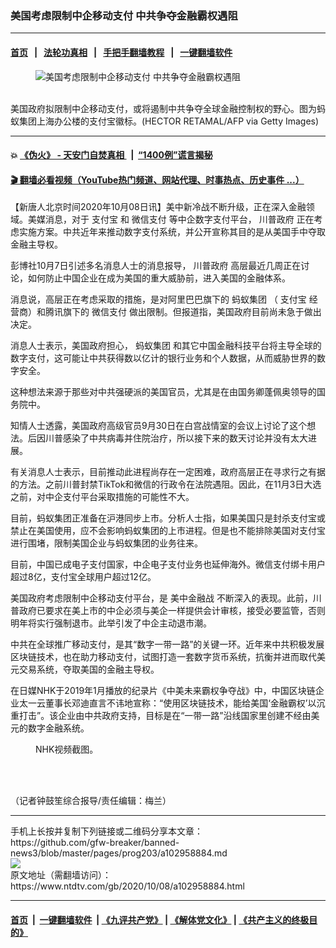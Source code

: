 ### 美国考虑限制中企移动支付 中共争夺金融霸权遇阻
------------------------

#### [首页](https://github.com/gfw-breaker/banned-news3/blob/master/README.md) &nbsp;&nbsp;|&nbsp;&nbsp; [法轮功真相](https://github.com/begood0513/basic/blob/master/README.md)  &nbsp;&nbsp;|&nbsp;&nbsp; [手把手翻墙教程](https://github.com/gfw-breaker/guides/wiki)  &nbsp;&nbsp;|&nbsp;&nbsp; [一键翻墙软件](https://github.com/gfw-breaker/nogfw/blob/master/README.md)  



<div><div class="featured_image">
 <figure>
  <img alt="美国考虑限制中企移动支付 中共争夺金融霸权遇阻" src="https://i.ntdtv.com/assets/uploads/2020/10/GettyImages-1228238163-800x450.jpg"/>
 </figure><br/>
 <span class="caption">
  美国政府拟限制中企移动支付，或将遏制中共争夺全球金融控制权的野心。图为蚂蚁集团上海办公楼的支付宝徽标。(HECTOR RETAMAL/AFP via Getty Images)
 </span>
</div>
</div><hr/>

#### 💥 [《伪火》 - 天安门自焚真相 ](http://158.247.195.190:10000/videos/blog/weihuo.html)&nbsp; |&nbsp; [“1400例”谎言揭秘  ](http://158.247.195.190:10000/videos/blog/jiexi1400.html)

#### [ 🎬  翻墙必看视频（YouTube热门频道、网站代理、时事热点、历史事件 ...）](https://github.com/gfw-breaker/links/blob/master/banned.md)

<div><div class="post_content" itemprop="articleBody">
 <p>
  【新唐人北京时间2020年10月08日讯】美中新冷战不断升级，正在深入金融领域。美媒消息，对于
  <ok href="https://www.ntdtv.com/gb/支付宝.htm">
   支付宝
  </ok>
  和
  <ok href="https://www.ntdtv.com/gb/微信支付.htm">
   微信支付
  </ok>
  等中企数字支付平台，
  <ok href="https://www.ntdtv.com/gb/川普政府.htm">
   川普政府
  </ok>
  正在考虑实施方案。中共近年来推动数字支付系统，并公开宣称其目的是从美国手中夺取金融主导权。
 </p>
 <p>
  彭博社10月7日引述多名消息人士的消息报导，
  <ok href="https://www.ntdtv.com/gb/川普政府.htm">
   川普政府
  </ok>
  高层最近几周正在讨论，如何防止中国企业在成为美国的重大威胁前，进入美国的金融体系。
 </p>
 <p>
  消息说，高层正在考虑采取的措施，是对阿里巴巴旗下的
  <ok href="https://www.ntdtv.com/gb/蚂蚁集团.htm">
   蚂蚁集团
  </ok>
  （
  <ok href="https://www.ntdtv.com/gb/支付宝.htm">
   支付宝
  </ok>
  经营商）和腾讯旗下的
  <ok href="https://www.ntdtv.com/gb/微信支付.htm">
   微信支付
  </ok>
  做出限制。但报道指，美国政府目前尚未急于做出决定。
 </p>
 <p>
  消息人士表示，美国政府担心，
  <ok href="https://www.ntdtv.com/gb/蚂蚁集团.htm">
   蚂蚁集团
  </ok>
  和其它中国金融科技平台将主导全球的数字支付，这可能让中共获得数以亿计的银行业务和个人数据，从而威胁世界的数字安全。
 </p>
 <p>
  这种想法来源于那些对中共强硬派的美国官员，尤其是在由国务卿蓬佩奥领导的国务院中。
 </p>
 <p>
  知情人士透露，美国政府高级官员9月30日在白宫战情室的会议上讨论了这个想法。后因川普感染了中共病毒并住院治疗，所以接下来的数天讨论并没有太大进展。
 </p>
 <p>
  有关消息人士表示，目前推动此进程尚存在一定困难，政府高层正在寻求行之有据的方法。之前川普封禁TikTok和微信的行政令在法院遇阻。因此，在11月3日大选之前，对中企支付平台采取措施的可能性不大。
 </p>
 <p>
  目前，蚂蚁集团正准备在沪港同步上市。分析人士指，如果美国只是封杀支付宝或禁止在美国使用，应不会影响蚂蚁集团的上市进程。但是也不能排除美国对支付宝进行围堵，限制美国企业与蚂蚁集团的业务往来。
 </p>
 <p>
  目前，中国已成电子支付国家，中企电子支付业务也延伸海外。微信支付绑卡用户超过8亿，支付宝全球用户超过12亿。
 </p>
 <p>
  美国政府考虑限制中企移动支付平台，是
  <ok href="https://www.ntdtv.com/gb/美中金融战.htm">
   美中金融战
  </ok>
  不断深入的表现。此前，川普政府已要求在美上市的中企必须与美企一样提供会计审核，接受必要监管，否则明年将实行强制退市。此举引发了中企主动退市潮。
 </p>
 <p>
  中共在全球推广移动支付，是其“数字一带一路”的关键一环。近年来中共积极发展区块链技术，也在助力移动支付，试图打造一套数字货币系统，抗衡并进而取代美元交易系统，夺取美国的金融主导权。
 </p>
 <p>
  在日媒NHK于2019年1月播放的纪录片《中美未来霸权争夺战》中，中国区块链企业太一云董事长邓迪直言不讳地宣称：“使用区块链技术，能给美国‘金融霸权’以沉重打击”。该企业由中共政府支持，目标是在“一带一路”沿线国家里创建不经由美元的数字金融系统。
 </p>
 <figure class="wp-caption aligncenter" id="attachment_102958900" style="width: 600px">
  <ok href="https://i.ntdtv.com/assets/uploads/2020/10/6273-600x363.jpg">
   <img alt="" class="wp-image-102958900 size-medium" src="https://i.ntdtv.com/assets/uploads/2020/10/6273-600x363-600x363.jpg"/>
  </ok>
  <br/><figcaption class="wp-caption-text">
   NHK视频截图。
  </figcaption><br/>
 </figure><br/>
 <p>
  （记者钟鼓笙综合报导/责任编辑：梅兰）
 </p>
 <div class="single_ad">
 </div>
</div>
</div>
<hr/>
手机上长按并复制下列链接或二维码分享本文章：<br/>
https://github.com/gfw-breaker/banned-news3/blob/master/pages/prog203/a102958884.md <br/>
<a href='https://github.com/gfw-breaker/banned-news3/blob/master/pages/prog203/a102958884.md'><img src='https://github.com/gfw-breaker/banned-news3/blob/master/pages/prog203/a102958884.md.png'/></a> <br/>
原文地址（需翻墙访问）：https://www.ntdtv.com/gb/2020/10/08/a102958884.html


------------------------
#### [首页](https://github.com/gfw-breaker/banned-news3/blob/master/README.md) &nbsp;|&nbsp; [一键翻墙软件](https://github.com/gfw-breaker/nogfw/blob/master/README.md) &nbsp;| [《九评共产党》](https://github.com/gfw-breaker/9ping.md/blob/master/README.md#九评之一评共产党是什么) | [《解体党文化》](https://github.com/gfw-breaker/jtdwh.md/blob/master/README.md) | [《共产主义的终极目的》](https://github.com/gfw-breaker/gczydzjmd.md/blob/master/README.md)


<img src='http://gfw-breaker.win/banned-news3/pages/prog203/a102958884.md' width='0px' height='0px'/>